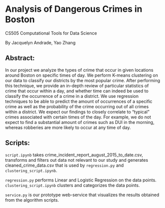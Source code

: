 # Analysis of Dangerous Crimes in Boston
CS505 Computational Tools for Data Science

By Jacquelyn Andrade, Yao Zhang

## Abstract:
In our project we analyze the types of crime that occur in given locations around Boston on specific times of day. We perform K-means clustering on our data to classify our districts by the most popular crime. After performing this technique, we provide an in-depth review of particular statistics of crime that occur within a day, and whether time can indeed be used to classify the occurrence of a crime in a district. We use regression techniques to be able to predict the amount of occurrences of a specific crime as well as the probability of the crime occurring out of all crimes within a district. We expect our findings to closely correlate to “typical” crimes associated with certain times of the day. For example, we do not expect to find a substantial amount of crimes such as DUI in the morning, whereas robberies are more likely to occur at any time of day.

## Scripts:
`script.ipynb` takes crime_incident_report_august_2015_to_date.csv, transforms and filters out data not relevant to our study and generates cleaned_crime_data.csv that is used by `regression.py` and `clustering_script.ipynb`.

`regression.py` performs Linear and Logistic Regression on the data points.  `clustering_script.ipynb` clusters and categorizes the data points.

`service.py` is our prototype web-service that visualizes the results obtained from the algorithm scripts.
